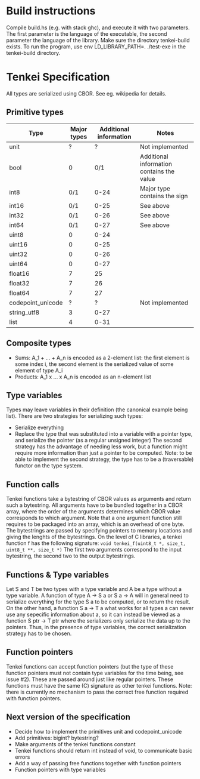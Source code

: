 # Build instructions

Compile build.hs (e.g. with stack ghc), and execute it with two parameters. The first parameter is the language of the executable, the second parameter the language of the library. Make sure the directory tenkei-build exists. To run the program, use env LD_LIBRARY_PATH=. ./test-exe in the tenkei-build directory.

# Tenkei Specification

All types are serialized using CBOR. See eg. wikipedia for details.

## Primitive types
Type     | Major types | Additional information | Notes
---------|-------------|------------------------|-----------------------------
unit     | ?           | ?                      | Not implemented
bool     | 0           | 0/1                    | Additional information contains the value
int8     | 0/1         | 0-24                   | Major type contains the sign
int16    | 0/1         | 0-25                   | See above
int32    | 0/1         | 0-26                   | See above
int64    | 0/1         | 0-27                   | See above
uint8    | 0           | 0-24                   |
uint16   | 0           | 0-25                   |
uint32   | 0           | 0-26                   |
uint64   | 0           | 0-27                   |
float16  | 7           | 25                     |
float32  | 7           | 26                     |
float64  | 7           | 27                     |
codepoint_unicode | ?  | ?                      | Not implemented
string_utf8 | 3        | 0-27                   |
list     | 4           | 0-31                   |

## Composite types
* Sums: A_1 + ... + A_n is encoded as a 2-element list: the first element is some index i, the second element is the serialized value of some element of type A_i
* Products: A_1 x ... x A_n is encoded as an n-element list

## Type variables
Types may leave variables in their definition (the canonical example being list). There are two strategies for serializing such types:
* Serialize everything
* Replace the type that was substituted into a variable with a pointer type, and serialize the pointer (as a regular unsigned integer)
The second strategy has the advantage of needing less work, but a function might require more information than just a pointer to be computed. Note: to be able to implement the second strategy, the type has to be a (traversable) functor on the type system.

## Function calls
Tenkei functions take a bytestring of CBOR values as arguments and return such a bytestring. All arguments have to be bundled together in a CBOR array, where the order of the arguments determines which CBOR value corresponds to which argument. Note that a one argument function still requires to be packaged into an array, which is an overhead of one byte.
The bytestrings are passed by specifying pointers to memory locations and giving the lenghts of the bytestrings. On the level of C libraries, a tenkei function f has the following signature:
`void tenkei_f(uint8_t *, size_t, uint8_t **, size_t *)`
The first two arguments correspond to the input bytestring, the second two to the output bytestrings.

## Functions & Type variables
Let S and T be two types with a type variable and A be a type without a type variable. A function of type A -> S a or S a -> A will in general need to serialize everything for the type S a to be computed, or to return the result. On the other hand, a function S a -> T a what works for all types a can never use any sepecific information about a, so it can instead be viewed as a function S ptr -> T ptr where the serializers only serialize the data up to the pointers. Thus, in the presence of type variables, the correct serialization strategy has to be chosen.

## Function pointers
Tenkei functions can accept function pointers (but the type of these function pointers must not contain type variables for the time being, see issue #2). These are passed around just like regular pointers. These functions must have the same (C) signature as other tenkei functions. Note: there is currently no mechanism to pass the correct free function required with function pointers.

## Next version of the specification
* Decide how to implement the primitives unit and codepoint_unicode
* Add primitives: bigint? bytestring?
* Make arguments of the tenkei functions constant
* Tenkei functions should return int instead of void, to communicate basic errors
* Add a way of passing free functions together with function pointers
* Function pointers with type variables
